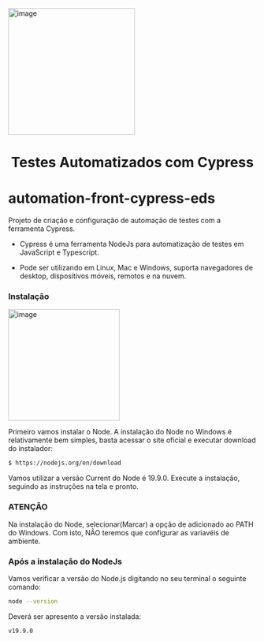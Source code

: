 <img width="257" alt="image" src="https://github.com/user-attachments/assets/437e1f1e-dbbc-4474-9c89-07de3c2c96e1" />

<h1 align="center">Testes Automatizados com Cypress</h1>

# automation-front-cypress-eds
Projeto de criação e configuração de automação de testes com a ferramenta Cypress.

- Cypress é uma ferramenta NodeJs para automatização de testes em JavaScript e Typescript.
  
- Pode ser utilizando em Linux, Mac e Windows, suporta navegadores de desktop, dispositivos móveis, remotos e na nuvem.

### Instalação
<img width="226" alt="image" src="https://github.com/user-attachments/assets/eaee904f-d74d-4418-85da-579e2a4a3a9e" />

Primeiro vamos instalar o Node.
A instalação do Node no Windows é relativamente bem simples, basta acessar o site oficial e executar download do instalador:
```sh
$ https://nodejs.org/en/download
```
Vamos utilizar a versão Current do Node é 19.9.0. 
Execute a instalação, seguindo as instruções na tela e pronto.
### ATENÇÃO
Na instalação do Node, selecionar(Marcar) a opção de adicionado ao PATH do Windows. Com isto, NÂO teremos que configurar as variavéis de ambiente.

### Após a instalação do NodeJs
Vamos verificar a versão do Node.js digitando no seu terminal o seguinte comando:
```sh
node --version
```
Deverá ser apresento a versão instalada:
```sh
v19.9.0
```
